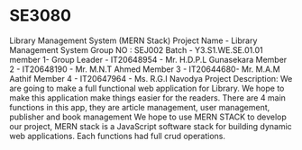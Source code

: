 # SE3080
Library Management System (MERN Stack)
Project Name - Library Management System
Group NO : SEJ002
Batch - Y3.S1.WE.SE.01.01
member 1- Group Leader - IT20648954 - Mr. H.D.P.L Gunasekara
Member 2 - IT20648190 - Mr. M.N.T Ahmed
Member 3 - IT20644680- Mr. M.A.M Aathif
Member 4 - IT20647964 - Ms. R.G.I Navodya
Project Description:
We are going to make a full functional web application for Library. We hope to make this application make things easier for the readers. There are 4 main functions in this app, they are article management, user management, publisher and book management We hope to use MERN STACK to develop our project, MERN stack is a JavaScript software stack for building dynamic web applications. Each functions had full crud operations.


